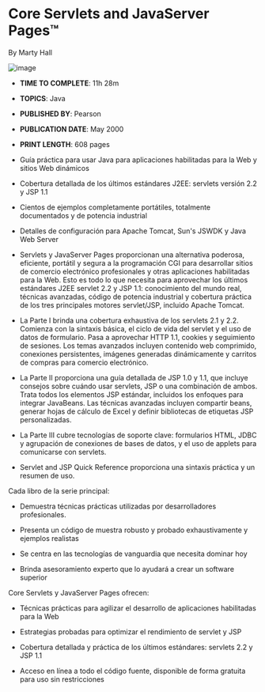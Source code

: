 # Core Servlets and JavaServer Pages™

By Marty Hall

![image](https://github.com/adolfodelarosades/Java/assets/23094588/5ff5469b-d475-4eb1-b7dc-cc3c48e65b41)


* **TIME TO COMPLETE**: 11h 28m
* **TOPICS**: Java
* **PUBLISHED BY**: Pearson
* **PUBLICATION DATE**: May 2000
* **PRINT LENGTH**: 608 pages

* Guía práctica para usar Java para aplicaciones habilitadas para la Web y sitios Web dinámicos

* Cobertura detallada de los últimos estándares J2EE: servlets versión 2.2 y JSP 1.1

* Cientos de ejemplos completamente portátiles, totalmente documentados y de potencia industrial

* Detalles de configuración para Apache Tomcat, Sun's JSWDK y Java Web Server

* Servlets y JavaServer Pages proporcionan una alternativa poderosa, eficiente, portátil y segura a la programación CGI para desarrollar sitios de comercio electrónico profesionales y otras aplicaciones habilitadas para la Web. Esto es todo lo que necesita para aprovechar los últimos estándares J2EE servlet 2.2 y JSP 1.1: conocimiento del mundo real, técnicas avanzadas, código de potencia industrial y cobertura práctica de los tres principales motores servlet/JSP, incluido Apache Tomcat.

* La Parte I brinda una cobertura exhaustiva de los servlets 2.1 y 2.2. Comienza con la sintaxis básica, el ciclo de vida del servlet y el uso de datos de formulario. Pasa a aprovechar HTTP 1.1, cookies y seguimiento de sesiones. Los temas avanzados incluyen contenido web comprimido, conexiones persistentes, imágenes generadas dinámicamente y carritos de compras para comercio electrónico.

* La Parte II proporciona una guía detallada de JSP 1.0 y 1.1, que incluye consejos sobre cuándo usar servlets, JSP o una combinación de ambos. Trata todos los elementos JSP estándar, incluidos los enfoques para integrar JavaBeans. Las técnicas avanzadas incluyen compartir beans, generar hojas de cálculo de Excel y definir bibliotecas de etiquetas JSP personalizadas.

* La Parte III cubre tecnologías de soporte clave: formularios HTML, JDBC y agrupación de conexiones de bases de datos, y el uso de applets para comunicarse con servlets.

* Servlet and JSP Quick Reference proporciona una sintaxis práctica y un resumen de uso.

Cada libro de la serie principal:

* Demuestra técnicas prácticas utilizadas por desarrolladores profesionales.

* Presenta un código de muestra robusto y probado exhaustivamente y ejemplos realistas

* Se centra en las tecnologías de vanguardia que necesita dominar hoy

* Brinda asesoramiento experto que lo ayudará a crear un software superior

Core Servlets y JavaServer Pages ofrecen:

* Técnicas prácticas para agilizar el desarrollo de aplicaciones habilitadas para la Web

* Estrategias probadas para optimizar el rendimiento de servlet y JSP

* Cobertura detallada y práctica de los últimos estándares: servlets 2.2 y JSP 1.1

* Acceso en línea a todo el código fuente, disponible de forma gratuita para uso sin restricciones
